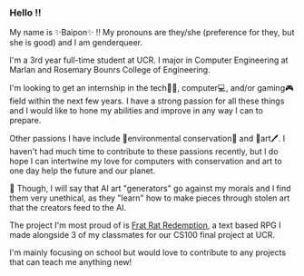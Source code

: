 ### Hello ‼️

My name is ✨Baipon✨ !! My pronouns are they/she (preference for they, but she is good) and I am genderqueer.

I'm a 3rd year full-time student at UCR. I major in Computer Engineering at Marlan and Rosemary Bounrs College of Engineering.

I'm looking to get an internship in the tech🐱‍💻, computer💻, and/or gaming🎮 field within the next few years. I have a strong passion for all these things and I would like to hone my abilities and improve in any way I can to prepare.

Other passions I have include 🌱environmental conservation🌱 and 🎨art🖊️. I haven't had much time to contribute to these passions recently, but I do hope I can intertwine my love for computers with conservation and art to one day help the future and our planet. 

🚨 Though, I will say that AI art "generators" go against my morals and I find them very unethical, as they "learn" how to make pieces through stolen art that the creators feed to the AI. 

The project I'm most proud of is [Frat Rat Redemption](https://github.com/bphimmala/Frat-Rat-Redemption-Official), a text based RPG I made alongside 3 of my classmates for our CS100 final project at UCR.

I'm mainly focusing on school but would love to contribute to any projects that can teach me anything new!
